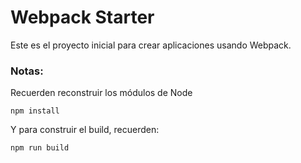 # Webpack Starter

Este es el proyecto inicial para crear aplicaciones usando Webpack.

### Notas:
Recuerden reconstruir los módulos de Node

```
npm install
```

Y para construir el build, recuerden:
```
npm run build
````